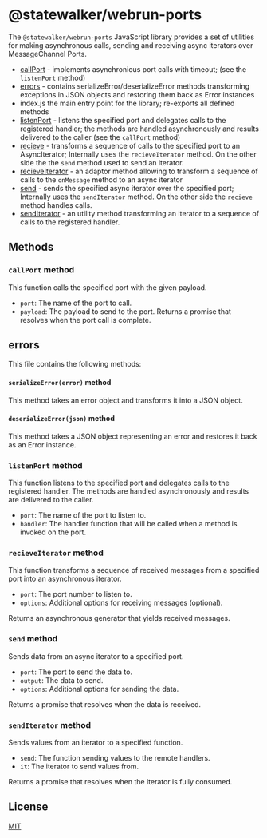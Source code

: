 # @statewalker/webrun-ports

The `@statewalker/webrun-ports` JavaScript library provides a set of utilities for making asynchronous calls, sending and receiving async iterators over MessageChannel Ports. 

* [callPort](#callport-method) - implements asynchronious port calls with timeout; (see the `listenPort` method)
* [errors](src/#errors) - contains serializeError/deserializeError methods transforming exceptions in JSON objects and restoring them back as Error instances 
* index.js the main entry point for the library; re-exports all defined methods
* [listenPort](#listenport-method) - listens the specified port and delegates calls to  the registered handler; the methods are handled asynchronously and results delivered to the caller (see the `callPort` method)
* [recieve](#recieve-method) - transforms a sequence of calls to the specified port to an AsyncIterator; Internally uses the `recieveIterator` method. On the other side the the `send` method used to send an iterator. 
* [recieveIterator](#recieveiterator-method) - an adaptor method allowing to transform a sequence of calls to the `onMessage` method to an async iterator 
* [send](#send-method) - sends the specified async iterator over the specified port; Internally uses the `sendIterator` method. On the other side the `recieve` method handles calls. 
* [sendIterator](#senditerator-method) - an utility method transforming an iterator to a sequence of calls to the registered handler.

## Methods

### `callPort` method

This function calls the specified port with the given payload.
- `port`: The name of the port to call.
- `payload`: The payload to send to the port.
Returns a promise that resolves when the port call is complete.

## errors

This file contains the following methods:

#### `serializeError(error)` method

This method takes an error object and transforms it into a JSON object.

#### `deserializeError(json)` method

This method takes a JSON object representing an error and restores it back as an Error instance.

### `listenPort` method

This function listens to the specified port and delegates calls to the registered handler. The methods are handled asynchronously and results are delivered to the caller.

- `port`: The name of the port to listen to.
- `handler`: The handler function that will be called when a method is invoked on the port.

### `recieveIterator` method

This function transforms a sequence of received messages from a specified port into an asynchronous iterator.

- `port`: The port number to listen to.
- `options`: Additional options for receiving messages (optional).

Returns an asynchronous generator that yields received messages.

### `send` method

Sends data from an async iterator to a specified port.

- `port`: The port to send the data to.
- `output`: The data to send.
- `options`: Additional options for sending the data.

Returns a promise that resolves when the data is received.

### `sendIterator` method

Sends values from an iterator to a specified function.

- `send`: The function sending values to the remote handlers.
- `it`: The iterator to send values from.

Returns a promise that resolves when the iterator is fully consumed.

## License

[MIT](https://choosealicense.com/licenses/mit/)

